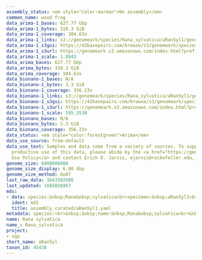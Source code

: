 ```yaml
---
assembly_status: <em style="color:maroon">No assembly</em>
common_name: wood frog
data_arima-1_bases: 627.77 Gbp
data_arima-1_bytes: 310.3 GiB
data_arima-1_coverage: 104.63x
data_arima-1_links: s3://genomeark/species/Rana_sylvatica/aRanSyl1/genomic_data/arima/<br>
data_arima-1_s3gui: https://42basepairs.com/browse/s3/genomeark/species/Rana_sylvatica/aRanSyl1/genomic_data/arima/
data_arima-1_s3url: https://genomeark.s3.amazonaws.com/index.html?prefix=species/Rana_sylvatica/aRanSyl1/genomic_data/arima/
data_arima-1_scale: 1.8843
data_arima_bases: 627.77 Gbp
data_arima_bytes: 310.3 GiB
data_arima_coverage: 104.63x
data_bionano-1_bases: N/A
data_bionano-1_bytes: 3.3 GiB
data_bionano-1_coverage: 356.23x
data_bionano-1_links: s3://genomeark/species/Rana_sylvatica/aRanSyl1/genomic_data/bionano/<br>
data_bionano-1_s3gui: https://42basepairs.com/browse/s3/genomeark/species/Rana_sylvatica/aRanSyl1/genomic_data/bionano/
data_bionano-1_s3url: https://genomeark.s3.amazonaws.com/index.html?prefix=species/Rana_sylvatica/aRanSyl1/genomic_data/bionano/
data_bionano-1_scale: 595.3530
data_bionano_bases: N/A
data_bionano_bytes: 3.3 GiB
data_bionano_coverage: 356.23x
data_status: <em style="color:forestgreen">Arima</em>
data_use_source: from-default
data_use_text: Samples and data come from a variety of sources. To support fair and
  productive use of this data, please abide by the <a href="https://genome10k.soe.ucsc.edu/data-use-policies/">Data
  Use Policy</a> and contact Erich D. Jarvis, ejarvis@rockefeller.edu, with any questions.
genome_size: 6000000000
genome_size_display: 6.00 Gbp
genome_size_method: GoAT
last_raw_data: 1643302608
last_updated: 1685026967
mds:
- data: species:&nbsp;Rana&nbsp;sylvatica<br>specimen:&nbsp;aRanSyl1<br>projects:<br>&nbsp;&nbsp;-&nbsp;vgp<br>pipeline:<br>-&nbsp;RedBean&nbsp;(wtdbg2)&nbsp;v2.5<br>-&nbsp;Racon&nbsp;v1.4.20<br>-&nbsp;3D-DNA&nbsp;software&nbsp;version&nbsp;180922<br>-&nbsp;Bionano&nbsp;Solve&nbsp;v.&nbsp;3.6.1_11162020<br>-&nbsp;Salsa2&nbsp;HiC&nbsp;v.&nbsp;2.2;<br>-&nbsp;gcpp&nbsp;(Arrow&nbsp;polishing)&nbsp;v.&nbsp;2.0.2-2.0.2<br>-&nbsp;merfin&nbsp;v.&nbsp;1.0<br>-&nbsp;Freebayes&nbsp;v.&nbsp;1.3.1<br>&nbsp;<br>
  ident: md2
  title: assembly_curated/aRanSyl1.yaml
metadata: species:<br>&nbsp;&nbsp;name:&nbsp;Rana&nbsp;sylvatica<br>&nbsp;&nbsp;individuals:<br>&nbsp;&nbsp;-&nbsp;short_name:&nbsp;aRanSyl1<br>&nbsp;&nbsp;short_name:&nbsp;aRanSyl<br>&nbsp;&nbsp;taxon_id:&nbsp;45438<br>&nbsp;&nbsp;common_name:&nbsp;wood&nbsp;frog<br>&nbsp;&nbsp;genome_size:&nbsp;6000000000<br>&nbsp;&nbsp;genome_size_method:&nbsp;GoAT<br>&nbsp;&nbsp;order:<br>&nbsp;&nbsp;&nbsp;&nbsp;name:&nbsp;Anura<br>&nbsp;&nbsp;family:<br>&nbsp;&nbsp;&nbsp;&nbsp;name:&nbsp;Ranidae<br>&nbsp;&nbsp;project:&nbsp;[&nbsp;vgp&nbsp;]<br>
name: Rana sylvatica
name_: Rana_sylvatica
project:
- vgp
short_name: aRanSyl
taxon_id: 45438
---
```

